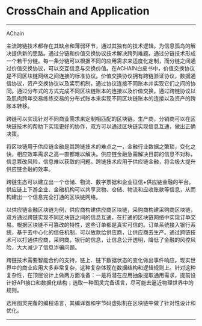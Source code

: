 # CrossChain and Application

***
AChain

主流跨链技术都存在其缺点和薄弱环节，通过其独有的技术逻辑。为信息孤岛的解决提供新的思路。通过分链和价值交换协议技术解决跨列难题。通过分链技术形成一个若干分链。每一条分链可以根据不同的应用需求来适度化定制，而分链之间通过价值交换协议，可以交互信息与交换价值。在ACHAIN白皮书中，价值交换协议是不同区块链网络之间连接的标准协议。价值交换协议拥有跨链验证协议，数据通信协议，资产交换协议以及奖罚机制，通过协议连接不同账本并实现它们之间的协同。通过分布式的方式完成不同区块链账本的连接以及价值交换，通过跨链协议以及肌肉跨年交易练练交易的分布式账本来实现不同区块链账本的连接以及资产的跨账本转移。

跨链可以实现针对不同商业需求来定制相匹配的区块链。生产商，分销商可以在区块链技术的帮助下实现更好的协作，双方可以通过区块链实现信息互通，做出正确决策。

将区块链用于供应链金融是其跨链技术的难点之一，金融行业数据之繁琐，变化之快，相应效率需求之高一直都难以解决。供应链金融急需解决目前的信息不对称，信息篡改风险，信息难以获取的问题。跨链技术应用于供应链金融，将会极大提升供应链金融的效率。

跨链生态可以建立出一个仓储、物流、数字票据和企业征信+供应链金融的平台。供应链上下游企业、金融机构可以共享货物、仓储、物流和应收账款等信息，从而构建出一个信息完全打通的区块链网络。

以供应链金融区块链为例，供应商构建供应商区块链，采购商构建采购商区块链，双方通过跨链实现不同区块链之间的信息互通，在打通的区块链网络中实现订单交易。根据区块链不可篡改的特性，这些订单都是真实可信的。订单系统接入银行系统，基于去中心化的信任机制，可以放款给供应商，让供应商去生产。通过跨链技术可以打通供应商，采购商，银行的信息，让信息公开透明，降低了金融的风控风险，大大减少了信息诈骗问题。

跨链技术需要智能合约的支持，链上、链下数据状态的变化做出事件响应。现实世界中的商业应用大多非常复杂，这种复杂体现在数据结构和逻辑规则上。针对这种复杂性，在顶层设计上做两方面准备：一是将潜在应用抽象提取通用需求，提前设计好API接口和数据化结构；选取一种图灵完备语言，尽可能去逼近物理世界中的规则。

选用图灵完备的编程语言，其编译器和字节码虚拟机在区块链中做了针对性设计和优化。

***


